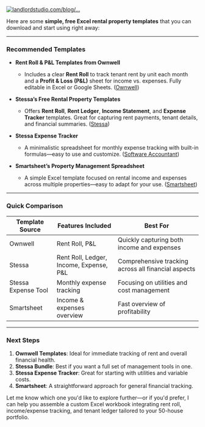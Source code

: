 [![landlordstudio.com/blog/...](https://images.openai.com/thumbnails/url/uZNaeHicu1mUUVJSUGylr5-al1xUWVCSmqJbkpRnoJdeXJJYkpmsl5yfq5-Zm5ieWmxfaAuUsXL0S7F0Tw4Or8j2TywKytAtTc0qTwqMMjHxKgkIMyp2dC3JNTarMix3KXfNKvSKSjcpTTMzNyt38yz0dQxISXFUKwYA194pRg)](https://www.landlordstudio.com/blog/free-rental-property-worksheets-for-landlords)

Here are some **simple, free Excel rental property templates** that you can download and start using right away:

---

### Recommended Templates

* **Rent Roll & P\&L Templates from Ownwell**

  * Includes a clear **Rent Roll** to track tenant rent by unit each month and a **Profit & Loss (P\&L)** sheet for income vs. expenses. Fully editable in Excel or Google Sheets. ([Ownwell][1])

* **Stessa’s Free Rental Property Templates**

  * Offers **Rent Roll**, **Rent Ledger**, **Income Statement**, and **Expense Tracker** templates. Great for capturing rent payments, tenant details, and financial summaries. ([Stessa][2])

* **Stessa Expense Tracker**

  * A minimalistic spreadsheet for monthly expense tracking with built-in formulas—easy to use and customize. ([Software Accountant][3])

* **Smartsheet’s Property Management Spreadsheet**

  * A simple Excel template focused on rental income and expenses across multiple properties—easy to adapt for your use. ([Smartsheet][4])

---

### Quick Comparison

| Template Source     | Features Included                        | Best For                                            |
| ------------------- | ---------------------------------------- | --------------------------------------------------- |
| Ownwell             | Rent Roll, P\&L                          | Quickly capturing both income and expenses          |
| Stessa              | Rent Roll, Ledger, Income, Expense, P\&L | Comprehensive tracking across all financial aspects |
| Stessa Expense Tool | Monthly expense tracking                 | Focusing on utilities and cost management           |
| Smartsheet          | Income & expenses overview               | Fast overview of profitability                      |

---

### Next Steps

1. **Ownwell Templates**: Ideal for immediate tracking of rent and overall financial health.
2. **Stessa Bundle**: Best if you want a full set of management tools in one.
3. **Stessa Expense Tracker**: Great for starting with utilities and variable costs.
4. **Smartsheet**: A straightforward approach for general financial tracking.

Let me know which one you'd like to explore further—or if you'd prefer, I can help you assemble a custom Excel workbook integrating rent roll, income/expense tracking, and tenant ledger tailored to your 50-house portfolio.

[1]: https://www.ownwell.com/templates?utm_source=chatgpt.com "Free Rent Roll, P&L Templates for Property Owners"
[2]: https://www.stessa.com/blog/rental-property-excel-spreadsheet/?utm_source=chatgpt.com "10+ Free Rental Property Excel Spreadsheet Templates"
[3]: https://softwareaccountant.com/excel-rental-property-spreadsheet-template/?utm_source=chatgpt.com "Top 8 FREE Excel Rental Property Spreadsheet Template [2024]"
[4]: https://www.smartsheet.com/free-property-management-templates?utm_source=chatgpt.com "18 Free Property Management Templates | Smartsheet"
